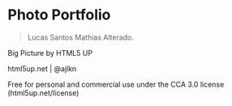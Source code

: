 # Photo Portfolio

> Lucas Santos Mathias Alterado.

Big Picture by HTML5 UP

html5up.net | @ajlkn

Free for personal and commercial use under the CCA 3.0 license (html5up.net/license)
